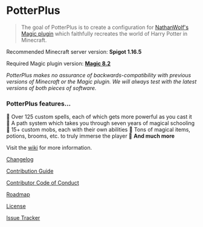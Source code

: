 # PotterPlus

> The goal of PotterPlus is to create a configuration for [NathanWolf's Magic plugin](https://www.spigotmc.org/resources/magic.1056/) which faithfully recreates the world of Harry Potter in Minecraft.

Recommended Minecraft server version: **Spigot 1.16.5**

Required Magic plugin version: [**Magic 8.2**](http://jenkins.elmakers.com/view/Plugins/job/MagicPlugin/)

*PotterPlus makes no assurance of backwards-compatibility with previous versions of Minecraft or the Magic plugin. We will always test with the latest versions of both pieces of software.*

### PotterPlus features...

🔮 Over 125 custom spells, each of which gets more powerful as you cast it
🔮 A path system which takes you through seven years of magical schooling
🔮 15+ custom mobs, each with their own abilities
🔮 Tons of magical items, potions, brooms, etc. to truly immerse the player
🔮 **And much more**

Visit the [wiki](https://github.com/grisstyl/PotterPlus/wiki) for more information.

[Changelog](https://github.com/grisstyl/PotterPlus/blob/master/CHANGELOG.md)

[Contribution Guide](https://github.com/grisstyl/PotterPlus/blob/master/CONTRIBUTING.md)

[Contributor Code of Conduct](https://github.com/grisstyl/PotterPlus/blob/master/CODE_OF_CONDUCT.md)

[Roadmap](https://github.com/grisstyl/PotterPlus/blob/master/ROADMAP.md)

[License](https://github.com/grisstyl/PotterPlus/blob/master/LICENSE.md)

[Issue Tracker](https://github.com/grisstyl/PotterPlus/issues)
